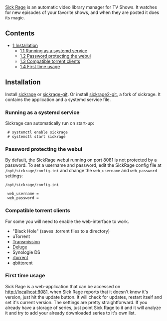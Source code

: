[Sick Rage](https://www.sickrage.tv/) is an automatic video library manager for TV Shows. It watches for new episodes of your favorite shows, and when they are posted it does its magic.

## Contents

*   [1 Installation](#Installation)
    *   [1.1 Running as a systemd service](#Running_as_a_systemd_service)
    *   [1.2 Password protecting the webui](#Password_protecting_the_webui)
    *   [1.3 Compatible torrent clients](#Compatible_torrent_clients)
    *   [1.4 First time usage](#First_time_usage)

## Installation

Install [sickrage](https://aur.archlinux.org/packages/sickrage/) or [sickrage-git](https://aur.archlinux.org/packages/sickrage-git/). Or install [sickrage2-git](https://aur.archlinux.org/packages/sickrage2-git/), a fork of sickrage. It contains the application and a systemd service file.

### Running as a systemd service

Sickrage can automatically run on start-up:

```
 # systemctl enable sickrage
 # systemctl start sickrage

```

### Password protecting the webui

By default, the SickRage webui running on port 8081 is not protected by a password. To set a username and password, edit the SickRage config file at `/opt/sickrage/config.ini` and change the `web_username` and `web_password` settings:

 `/opt/sickrage/config.ini` 
```
 web_username =
 web_password =
```

### Compatible torrent clients

For some you will need to enable the web-interface to work.

*   "Black Hole" (saves .torrent files to a directory)
*   uTorrent
*   [Transmission](/index.php/Transmission "Transmission")
*   [Deluge](/index.php/Deluge "Deluge")
*   Synologie DS
*   [rtorrent](https://www.archlinux.org/packages/?name=rtorrent)
*   [qbittorent](https://www.archlinux.org/packages/?name=qbittorent)

### First time usage

Sick Rage is a web-application that can be accessed on [http://localhost:8081](http://localhost:8081), when Sick Rage reports that it doesn't know it's version, just hit the update button. It will check for updates, restart itself and set it's current version. The settings are pretty straightforward. If you already have a storage of series, just point Sick Rage to it and it will analyze it and try to add your already downloaded series to it's own list.